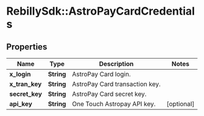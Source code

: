 # RebillySdk::AstroPayCardCredentials

## Properties
Name | Type | Description | Notes
------------ | ------------- | ------------- | -------------
**x_login** | **String** | AstroPay Card login. | 
**x_tran_key** | **String** | AstroPay Card transaction key. | 
**secret_key** | **String** | AstroPay Card secret key. | 
**api_key** | **String** | One Touch Astropay API key. | [optional] 

